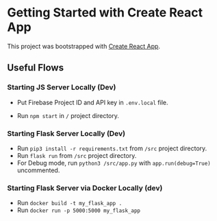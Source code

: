 # Getting Started with Create React App

This project was bootstrapped with [Create React App](https://github.com/facebook/create-react-app).

## Useful Flows

### Starting JS Server Locally (Dev)

- Put Firebase Project ID and API key in `.env.local` file.

- Run `npm start` in `/` project directory.

### Starting Flask Server Locally (Dev)

- Run `pip3 install -r requirements.txt` from `/src` project directory.
- Run `flask run` from `/src` project directory.
- For Debug mode, run `python3 /src/app.py` with `app.run(debug=True)` uncommented.

### Starting Flask Server via Docker Locally (dev)
- Run `docker build -t my_flask_app .`
- Run `docker run -p 5000:5000 my_flask_app`